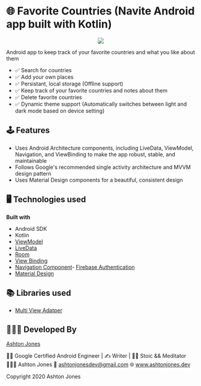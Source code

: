 # 🌐 Favorite Countries (Navite Android app built with Kotlin)

<p align="center"><img src="./gif/favorite_countries.gif"></p>

Android app to keep track of your favorite countries and what you like about them
* ✅ Search for countries 
* ✅ Add your own places
* ✅ Persistant, local storage (Offline support)
* ✅ Keep track of your favorite countries and notes about them
* ✅ Delete favorite countries
* ✅ Dynamic theme support (Automatically switches between light and dark mode based on device setting)


## 🕹 Features
- Uses Android Architecture components, including LiveData, ViewModel, Navigation, and ViewBinding to make the app robust, stable, and maintainable
- Follows Google's recommended single activity architecture and MVVM design pattern
- Uses Material Design components for a beautiful, consistent design

## 🖥 Technologies used

<b>Built with</b>
- Android SDK
- Kotlin
- [ViewModel](https://developer.android.com/topic/libraries/architecture/viewmodel)
- [LiveData](https://developer.android.com/topic/libraries/architecture/livedata)
- [Room](https://developer.android.com/topic/libraries/architecture/room)
- [View Binding](https://developer.android.com/topic/libraries/view-binding)
- [Navigation Component](https://developer.android.com/guide/navigation)- [Firebase Authentication](https://firebase.google.com/docs/auth)
- [Material Design](https://material.io/)

## 📚 Libraries used

* [Multi View Adatper](https://devahamed.github.io/MultiViewAdapter/#/)


## 👨🏻‍💻 Developed By
[Ashton Jones](https://www.ashtonjones.dev/) 

👨‍💻 Google Certified Android Engineer |
✍ Writer |
🧘‍♂️ Stoic && Meditator
👨🏻‍💻 Ashton Jones
📩 ashtonjonesdev@gmail.com
🌐 www.ashtonjones.dev

Copyright 2020 Ashton Jones
